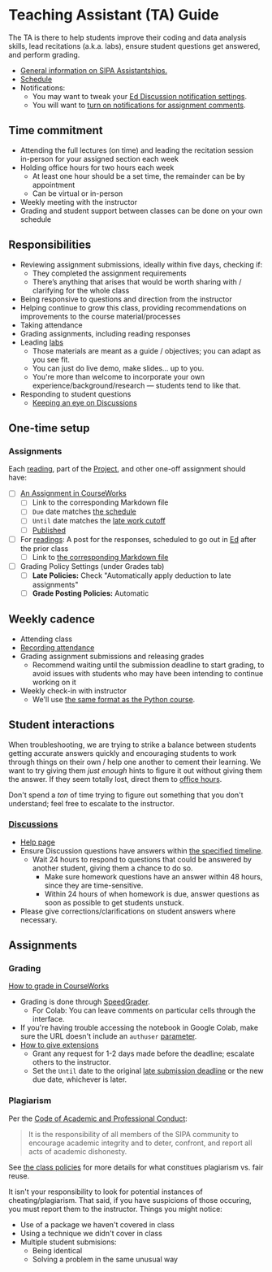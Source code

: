 # Teaching Assistant (TA) Guide

The TA is there to help students improve their coding and data analysis skills, lead recitations (a.k.a. labs), ensure student questions get answered, and perform grading.

- [General information on SIPA Assistantships.](https://www.sipa.columbia.edu/students/resources-sipa-students)
- [Schedule](../README.md#schedule)
- Notifications:
  - You may want to tweak your [Ed Discussion notification settings](https://edstem.org/us/settings/notifications).
  - You will want to [turn on notifications for assignment comments](https://community.canvaslms.com/t5/Canvas-Question-Forum/Notification-when-student-posts-a-comment-on-an-assignment/m-p/405572#M142680).

## Time commitment

- Attending the full lectures (on time) and leading the recitation session in-person for your assigned section each week
- Holding office hours for two hours each week
  - At least one hour should be a set time, the remainder can be by appointment
  - Can be virtual or in-person
- Weekly meeting with the instructor
- Grading and student support between classes can be done on your own schedule

## Responsibilities

- Reviewing assignment submissions, ideally within five days, checking if:
  - They completed the assignment requirements
  - There’s anything that arises that would be worth sharing with / clarifying for the whole class
- Being responsive to questions and direction from the instructor
- Helping continue to grow this class, providing recommendations on improvements to the course material/processes
- Taking attendance
- Grading assignments, including reading responses
- Leading [labs](../labs/)
  - Those materials are meant as a guide / objectives; you can adapt as you see fit.
  - You can just do live demo, make slides... up to you.
  - You're more than welcome to incorporate your own experience/background/research — students tend to like that.
- Responding to student questions
  - [Keeping an eye on Discussions](#discussions)

## One-time setup

### Assignments

Each [reading](../README.md#readings), part of the [Project](project.md), and other one-off assignment should have:

- [ ] [An Assignment in CourseWorks](https://courseworks2.columbia.edu/courses/210480/assignments)
  - [ ] Link to the corresponding Markdown file
  - [ ] `Due` date matches [the schedule](../README.md#schedule)
  - [ ] `Until` date matches the [late work cutoff](../README.md#assignment-scoring-details)
  - [ ] [Published](https://community.canvaslms.com/t5/Instructor-Guide/How-do-I-publish-or-unpublish-an-assignment-as-an-instructor/ta-p/585)
- [ ] For [readings](../README.md#readings): A post for the responses, scheduled to go out in [Ed](https://courseworks2.columbia.edu/courses/210480/external_tools/37606?display=borderless) after the prior class
  - [ ] Link to [the corresponding Markdown file](../readings/)
- [ ] Grading Policy Settings (under Grades tab)
  - [ ] **Late Policies:** Check "Automatically apply deduction to late assignments"
  - [ ] **Grade Posting Policies:** Automatic

## Weekly cadence

- Attending class
- [Recording attendance](https://community.canvaslms.com/t5/Canvas-Basics-Guide/What-is-the-Roll-Call-Attendance-Tool/ta-p/59#take_attendance)
- Grading assignment submissions and releasing grades
  - Recommend waiting until the submission deadline to start grading, to avoid issues with students who may have been intending to continue working on it
- Weekly check-in with instructor
  - We'll use [the same format as the Python course](https://python-public-policy.afeld.me/en/columbia/meta/assistant_guide.html#check-in-meeting).

## Student interactions

When troubleshooting, we are trying to strike a balance between students getting accurate answers quickly and encouraging students to work through things on their own / help one another to cement their learning. We want to try giving them _just enough_ hints to figure it out without giving them the answer. If they seem totally lost, direct them to [office hours](../README.md#meeting-datestimes).

Don't spend a _ton_ of time trying to figure out something that you don't understand; feel free to escalate to the instructor.

### [Discussions](https://courseworks2.columbia.edu/courses/210480/external_tools/37606?display=borderless)

- [Help page](https://edstem.org/us/help/using-ed-discussion)
- Ensure Discussion questions have answers within [the specified timeline](../README.md#communications).
  - Wait 24 hours to respond to questions that could be answered by another student, giving them a chance to do so.
    - Make sure homework questions have an answer within 48 hours, since they are time-sensitive.
    - Within 24 hours of when homework is due, answer questions as soon as possible to get students unstuck.
- Please give corrections/clarifications on student answers where necessary.

## Assignments

### Grading

[How to grade in CourseWorks](https://community.canvaslms.com/t5/Instructor-Guide/How-do-I-use-SpeedGrader/ta-p/757)

- Grading is done through [SpeedGrader](https://community.canvaslms.com/t5/Canvas-Basics-Guide/What-is-SpeedGrader/ta-p/13).
  - For Colab: You can leave comments on particular cells through the interface.
- If you're having trouble accessing the notebook in Google Colab, make sure the URL doesn't include an `authuser` [parameter](https://developer.mozilla.org/en-US/docs/Learn_web_development/Howto/Web_mechanics/What_is_a_URL#parameters).
- [How to give extensions](https://community.canvaslms.com/t5/Instructor-Guide/How-do-I-assign-an-assignment-to-an-individual-student/ta-p/717#assign_to_student_only)
  - Grant any request for 1-2 days made before the deadline; escalate others to the instructor.
  - Set the `Until` date to the original [late submission deadline](../README.md#schedule) or the new due date, whichever is later.

### Plagiarism

Per the [Code of Academic and Professional Conduct](https://bulletin.columbia.edu/sipa/academic-policies/academic-and-professional-conduct/):

> It is the responsibility of all members of the SIPA community to encourage academic integrity and to deter, confront, and report all acts of academic dishonesty.

See [the class policies](../README.md#academic-integrity) for more details for what constitues plagiarism vs. fair reuse.

It isn't your responsibility to look for potential instances of cheating/plagiarism. That said, if you have suspicions of those occuring, you must report them to the instructor. Things you might notice:

- Use of a package we haven't covered in class
- Using a technique we didn't cover in class
- Multiple student submisions:
  - Being identical
  - Solving a problem in the same unusual way
